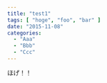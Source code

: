 ```yaml
---
title: "test1"
tags: [ "hoge", "foo", "bar" ]
date: "2015-11-08"
categories:
  - "Aaa"
  - "Bbb"
  - "Ccc"
---
```


ほげ！！